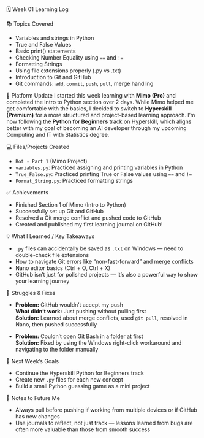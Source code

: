🗓️ Week 01 Learning Log

📚 Topics Covered
- Variables and strings in Python
- True and False Values
- Basic print() statements
- Checking Number Equality using `==` and `!=`
- Formatting Strings
- Using file extensions properly (.py vs .txt)
- Introduction to Git and GitHub
- Git commands: `add`, `commit`, `push`, `pull`, merge handling

📌 Platform Update
I started this week learning with **Mimo (Pro)** and completed the Intro to Python section over 2 days. While Mimo helped me get comfortable with the basics, I decided to switch to **Hyperskill (Premium)** for a more structured and project-based learning approach. I’m now following the **Python for Beginners** track on Hyperskill, which aligns better with my goal of becoming an AI developer through my upcoming Computing and IT with Statistics degree.

💻 Files/Projects Created
- `Bot - Part 1` (Mimo Project)
- `variables.py`: Practiced assigning and printing variables in Python
- `True_False.py`: Practiced printing True or False values using `==` and `!=`
- `Format_String.py`: Practiced formatting strings

✅ Achievements
- Finished Section 1 of Mimo (Intro to Python)
- Successfully set up Git and GitHub
- Resolved a Git merge conflict and pushed code to GitHub
- Created and published my first learning journal on GitHub!

💡 What I Learned / Key Takeaways
- `.py` files can accidentally be saved as `.txt` on Windows — need to double-check file extensions
- How to navigate Git errors like “non-fast-forward” and merge conflicts
- Nano editor basics (Ctrl + O, Ctrl + X)
- GitHub isn’t just for polished projects — it’s also a powerful way to show your learning journey

🔧 Struggles & Fixes
- **Problem:** GitHub wouldn’t accept my push  
  **What didn’t work:** Just pushing without pulling first  
  **Solution:** Learned about merge conflicts, used `git pull`, resolved in Nano, then pushed successfully

- **Problem:** Couldn’t open Git Bash in a folder at first  
  **Solution:** Fixed by using the Windows right-click workaround and navigating to the folder manually

🎯 Next Week’s Goals
- Continue the Hyperskill Python for Beginners track
- Create new `.py` files for each new concept
- Build a small Python guessing game as a mini project

📌 Notes to Future Me
- Always pull before pushing if working from multiple devices or if GitHub has new changes
- Use journals to reflect, not just track — lessons learned from bugs are often more valuable than those from smooth success
